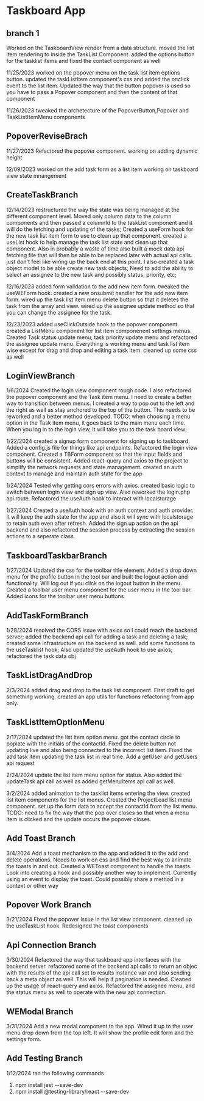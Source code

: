 # Taskboard App

## branch 1

Worked on the TaskboardView render from a data structure. moved the list item rendering to inside the TaskList Component. added the options button for the tasklist items and fixed the contact component as well

11/25/2023 worked on the popover menu on the task list item options button. updated the taskListItem component's css and added the onclick event to the list item. Updated the way that the button popover is used so you have to pass a Popover component and then the content of that component

11/26/2023 tweaked the archetecture of the PopoverButton,Popover and TaskListItemMenu components

## PopoverReviseBrach

11/27/2023 Refactored the popover component. working on adding dynamic height

12/09/2023 worked on the add task form as a list item working on taskboard view state mnangement

## CreateTaskBranch

12/14/2023 restructured the way the state was being managed at the different component level. Moved only column data to the column components and then passed a columnId to the taskList component and it will do the fetching and updating of the tasks; Created a useForm hook for the new task list item form to use to clean up that component. created a useList hook to help manage the task list state and clean up that component. Also in probably a waste of time also built a mock data api fetching file that will then be able to be replaced later with actual api calls.  just don't feel like wiring up the back end at this point.  I also created a task object model to be able create new task objects;  Need to add the ability to select an assignee to the new task and possibly status, priority, etc; 

12/16/2023 added form validation to the add new item form. tweaked the useWEForm hook. created a new onsubmit handler for the add new item form. wired up the task list item menu delete button so that it deletes the task from the array and view. wired up the assignee update method so that you can change the assignee for the task.

12/23/2023 added useClickOutside hook to the popover component. created a ListMenu component for list item componenent settings menus. Created Task status update menu, task priority update menu and refactored the assignee update menu. Everything is working menu and task list item wise except for drag and drop and editing a task item. cleaned up some css as well

## LoginViewBranch

1/6/2024 Created the login view component rough code. I also refactored the popover component and the Task item menu.  I need to create a better way to transition between menus. I created a way to pop out to the left and the right as well as stay anchored to the top of the button.  This needs to be reworked and a better method developed. TODO: when choosing a menu option in the Task item menu, it goes back to the main menu each time. When you log in to the login view, it will take you to the task board view;

1/22/2024 created a signup form component for signing up to taskboard. Added a config.js file for things like api endpoints. Refactored the login view component. Created a TBForm component so that the input fields and buttons will be consistent. Added react-query and axios to the project to simplify the network requests and state management. created an auth context to manage and maintain auth state for the app

1/24/2024 Tested why getting cors errors with axios. created basic logic to switch between login view and sign up view. Also reworked the login.php api route. Refactored the useAuth hook to interact with localstorage

1/27/2024 Created a useAuth hook with an auth context and auth provider. It will keep the auth state for the app and also it will sync with localstorage to retain auth even after refresh. Added the sign up action on the api backend and also refactored the session process by extracting the session actions to a seperate class.

## TaskboardTaskbarBranch

1/27/2024 Updated the css for the toolbar title element. Added a drop down menu for the profile button in the tool bar and built the logout action and functionality. Will log out if you click on the logout button in the menu. Created a toolbar user menu component for the user menu in the tool bar. Added icons for the toolbar user menu buttons

## AddTaskFormBranch

1/28/2024 resolved the CORS issue with axios so I could reach the backend server; added the backend api call for adding a task and deleting a task; created some infrastructure on the backend as well. add some functions to the useTasklist hook; Also updated the useAuth hook to use axios; refactored the task data obj

## TaskListDragAndDrop

2/3/2024 added drag and drop to the task list component. First draft to get something working. created an app utils for functions refactoring from app only.

## TaskListItemOptionMenu

2/17/2024 updated the list item option menu. got the contact circle to poplate with the initials of the contactId. Fixed the delete button not updating live and also being connected to the incorrect list item. Fixed the add task item updating the task list in real time. Add a getUser and getUsers api request

2/24/2024 update the list item menu option for status. Also added the updateTask api call as well as added getMenuItems api call as well.

3/2/2024 added animation to the tasklist items entering the view. created list item components for the list menus. Created the ProjectLead list menu component. set up the form data to accept the contactId from the list menu. TODO: need to fix the way that the pop over closes so that when a menu item is clicked and the update occurs the popover closes.

## Add Toast Branch

3/4/2024 Add a toast mechanism to the app and added it to the add and delete operations. Needs to work on css and find the best way to animate the toasts in and out. Created a WEToast component to handle the toasts. Look into creating a hook and possibly another way to implement.  Currently using an event to display the toast. Could possibly share a method in a context or other way

## Popover Work Branch

3/21/2024 Fixed the popover issue in the list view component. cleaned up the useTaskList hook. Redesigned the toast components

## Api Connection Branch

3/30/2024 Refactored the way that taskboard app interfaces with the backend server. refactored some of the backend api calls to return an objec with the results of the api call set to results instance var and also sending back a meta object as well. This will help if pagination is needed. Cleaned up the usage of react-query and axios. Refactored the assignee menu, and the status menu as well to operate with the new api connection.

## WEModal Branch

3/31/2024 Add a new modal component to the app.  Wired it up to the user menu drop down from the top left. It will show the profile edit form and the settings form.

## Add Testing Branch

1/12/2024 ran the following commands

1. npm install jest --save-dev
2. npm install @testing-library/react --save-dev

